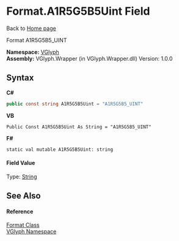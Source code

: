 # Format.A1R5G5B5Uint Field
Back to <a href="Home.md">Home page</a> 

Format A1R5G5B5_UINT

**Namespace:**&nbsp;<a href="N_VGlyph.md">VGlyph</a><br />**Assembly:**&nbsp;VGlyph.Wrapper (in VGlyph.Wrapper.dll) Version: 1.0.0

## Syntax

**C#**<br />
``` C#
public const string A1R5G5B5Uint = "A1R5G5B5_UINT"
```

**VB**<br />
``` VB
Public Const A1R5G5B5Uint As String = "A1R5G5B5_UINT"
```

**F#**<br />
``` F#
static val mutable A1R5G5B5Uint: string
```


#### Field Value
Type: <a href="http://msdn2.microsoft.com/en-us/library/s1wwdcbf" target="_blank">String</a>

## See Also


#### Reference
<a href="T_VGlyph_Format.md">Format Class</a><br /><a href="N_VGlyph.md">VGlyph Namespace</a><br />